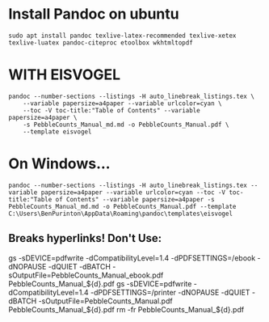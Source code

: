 # Install Pandoc on ubuntu
```
sudo apt install pandoc texlive-latex-recommended texlive-xetex texlive-luatex pandoc-citeproc etoolbox wkhtmltopdf
```

# WITH EISVOGEL
```
pandoc --number-sections --listings -H auto_linebreak_listings.tex \
    --variable papersize=a4paper --variable urlcolor=cyan \
    --toc -V toc-title:"Table of Contents" --variable papersize=a4paper \
    -s PebbleCounts_Manual_md.md -o PebbleCounts_Manual.pdf \
    --template eisvogel
```

# On Windows...

```
pandoc --number-sections --listings -H auto_linebreak_listings.tex --variable papersize=a4paper --variable urlcolor=cyan --toc -V toc-title:"Table of Contents" --variable papersize=a4paper -s PebbleCounts_Manual_md.md -o PebbleCounts_Manual.pdf --template C:\Users\BenPurinton\AppData\Roaming\pandoc\templates\eisvogel
```

## Breaks hyperlinks! Don't Use:
gs -sDEVICE=pdfwrite -dCompatibilityLevel=1.4 -dPDFSETTINGS=/ebook -dNOPAUSE -dQUIET -dBATCH -sOutputFile=PebbleCounts_Manual_ebook.pdf PebbleCounts_Manual_${d}.pdf
gs -sDEVICE=pdfwrite -dCompatibilityLevel=1.4 -dPDFSETTINGS=/printer -dNOPAUSE -dQUIET -dBATCH -sOutputFile=PebbleCounts_Manual.pdf PebbleCounts_Manual_${d}.pdf
rm -fr PebbleCounts_Manual_${d}.pdf

